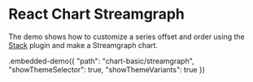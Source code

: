 # React Chart Streamgraph

The demo shows how to customize a series offset and order using the [Stack](../../docs/reference/stack.md) plugin and make a Streamgraph chart.

.embedded-demo({ "path": "chart-basic/streamgraph", "showThemeSelector": true, "showThemeVariants": true })
